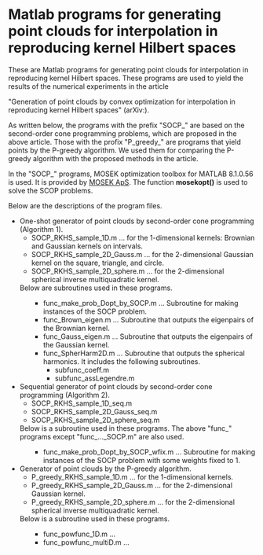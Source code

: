 <H1> Matlab programs for generating point clouds for interpolation in reproducing kernel Hilbert spaces </H1>

These are Matlab programs for generating point clouds for interpolation in reproducing kernel Hilbert spaces. These programs are used to yield the results of the numerical experiments in the article

"Generation of point clouds by convex optimization for interpolation in reproducing kernel Hilbert spaces" (arXiv:).

As written below, the programs with the prefix "SOCP_" are based on the second-order cone programming problems, which are proposed in the above article. Those with the profix "P_greedy_" are programs that yield points by the P-greedy algorithm. We used them for comparing the P-greedy algorithm with the proposed methods in the article. 

In the "SOCP_" programs, MOSEK optimization toolbox for MATLAB 8.1.0.56 is used. It is provided by <a href="https://www.mosek.com/">MOSEK ApS</a>. The function <b>mosekopt()</b> is used to solve the SCOP problems. 

Below are the descriptions of the program files.

<ul>
  <li> One-shot generator of point clouds by second-order cone programming (Algorithm 1).
    <ul>
      <li> SOCP_RKHS_sample_1D.m &hellip; for the 1-dimensional kernels: Brownian and Gaussian kernels on intervals. </li>
      <li> SOCP_RKHS_sample_2D_Gauss.m &hellip; for the 2-dimensional Gaussian kernel on the square, triangle, and circle. </li>
      <li> SOCP_RKHS_sample_2D_sphere.m &hellip; for the 2-dimensional spherical inverse multiquadratic kernel. </li>
    </ul>
    Below are subroutines used in these programs.
    <ul>
      <ul>
        <li> func_make_prob_Dopt_by_SOCP.m &hellip; Subroutine for making instances of the SOCP problem.</li>
        <li> func_Brown_eigen.m &hellip; Subroutine that outputs the eigenpairs of the Brownian kernel. </li>
        <li> func_Gauss_eigen.m &hellip; Subroutine that outputs the eigenpairs of the Gaussian kernel. </li>
        <li> func_SpherHarm2D.m &hellip; Subroutine that outputs the spherical harmonics. It includes the following subroutines.
        <ul>
          <li> subfunc_coeff.m </li>
          <li> subfunc_assLegendre.m </li>
        </ul>
        </li>
      </ul>
    </ul>
  </li>
  
  <li> Sequential generator of point clouds by second-order cone programming (Algorithm 2).
    <ul>
      <li> SOCP_RKHS_sample_1D_seq.m </li>
      <li> SOCP_RKHS_sample_2D_Gauss_seq.m </li>
      <li> SOCP_RKHS_sample_2D_sphere_seq.m </li>
    </ul>
    Below is a subroutine used in these programs. The above "func_" programs except "func_..._SOCP.m" are also used. 
    <ul>
      <ul>
        <li> func_make_prob_Dopt_by_SOCP_wfix.m &hellip; Subroutine for making instances of the SOCP problem with some weights fixed to 1.</li>
      </ul>
    </ul>
  </li>
  
  <li> Generator of point clouds by the P-greedy algorithm.
    <ul>
      <li> P_greedy_RKHS_sample_1D.m &hellip; for the 1-dimensional kernels. </li>
      <li> P_greedy_RKHS_sample_2D_Gauss.m &hellip; for the 2-dimensional Gaussian kernel. </li>
      <li> P_greedy_RKHS_sample_2D_sphere.m &hellip; for the 2-dimensional spherical inverse multiquadratic kernel. </li>
    </ul>
    Below is a subroutine used in these programs.
    <ul>
      <ul>
        <li> func_powfunc_1D.m &hellip; </li>
        <li> func_powfunc_multiD.m &hellip; </li>
      </ul>
    </ul>
  </li>

</ul>
